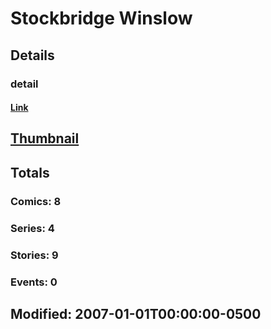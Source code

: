 # Stockbridge  Winslow 
## Details
### detail
#### [Link](http://marvel.com/comics/creators/5319/stockbridge_winslow?utm_campaign=apiRef&utm_source=225578a89fc76f3d20fbffda5d17a88d)
## [Thumbnail](http://i.annihil.us/u/prod/marvel/i/mg/b/40/image_not_available.jpg)
## Totals
### Comics: 8
### Series: 4
### Stories: 9
### Events: 0
## Modified: 2007-01-01T00:00:00-0500
